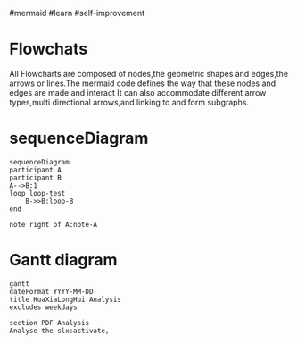 #mermaid #learn #self-improvement 
# Flowchats
All Flowcharts are composed of nodes,the geometric shapes and edges,the arrows or lines.The mermaid code defines the way that these nodes and edges are made and interact
It can also accommodate different arrow types,multi directional arrows,and linking to and form subgraphs.
# sequenceDiagram
```mermaid
sequenceDiagram
participant A
participant B
A-->B:1
loop loop-test
	B->>B:loop-B
end

note right of A:note-A

```
# Gantt diagram
```mermaid
gantt
dateFormat YYYY-MM-DD
title HuaXiaLongHui Analysis
excludes weekdays

section PDF Analysis
Analyse the slx:activate,
```

